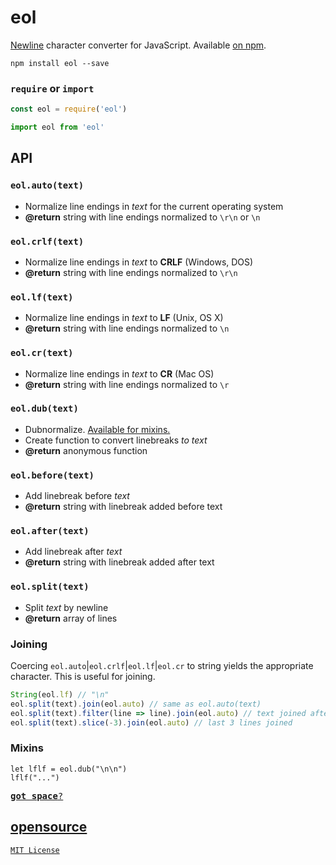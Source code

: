 # eol
[Newline](http://en.wikipedia.org/wiki/Newline) character converter for JavaScript. Available [on npm](https://www.npmjs.com/package/eol).

```
npm install eol --save
```

### `require` or `import`

```js
const eol = require('eol')
```

```js
import eol from 'eol'
```

## API

### `eol.auto(text)`
- Normalize line endings in <var>text</var> for the current operating system
- <b>@return</b> string with line endings normalized to `\r\n` or `\n`

### `eol.crlf(text)`
- Normalize line endings in <var>text</var> to <b>CRLF</b> (Windows, DOS)
- <b>@return</b> string with line endings normalized to `\r\n`

### `eol.lf(text)`
- Normalize line endings in <var>text</var> to <b>LF</b> (Unix, OS X)
- <b>@return</b> string with line endings normalized to `\n`

### `eol.cr(text)`
- Normalize line endings in <var>text</var> to <b>CR</b> (Mac OS)
- <b>@return</b> string with line endings normalized to `\r`

### `eol.dub(text)`

- Dubnormalize. [Available for mixins.](#mixins)
- Create function to convert linebreaks *to* <var>text</var>
- <b>@return</b> anonymous function

### `eol.before(text)`
- Add linebreak before <var>text</var>
- <b>@return</b> string with linebreak added before text

### `eol.after(text)`
- Add linebreak after <var>text</var>
- <b>@return</b> string with linebreak added after text

### `eol.split(text)`
- Split <var>text</var> by newline
- <b>@return</b> array of lines

### Joining

Coercing `eol.auto`|`eol.crlf`|`eol.lf`|`eol.cr` to string yields the appropriate character. This is useful for joining.

```js
String(eol.lf) // "\n"
eol.split(text).join(eol.auto) // same as eol.auto(text)
eol.split(text).filter(line => line).join(eol.auto) // text joined after removing empty lines
eol.split(text).slice(-3).join(eol.auto) // last 3 lines joined
```

### Mixins

```
let lflf = eol.dub("\n\n")
lflf("...")
```

[<kbd><b>got space</b>?</kbd>](https://github.com/ryanve/ssv)


## [opensource](package.json)

[`MIT License`](LICENSE.md)
